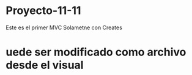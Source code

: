 # Proyecto-11-11
Este es el primer MVC Solametne con Creates
# uede ser modificado como archivo desde el visual
